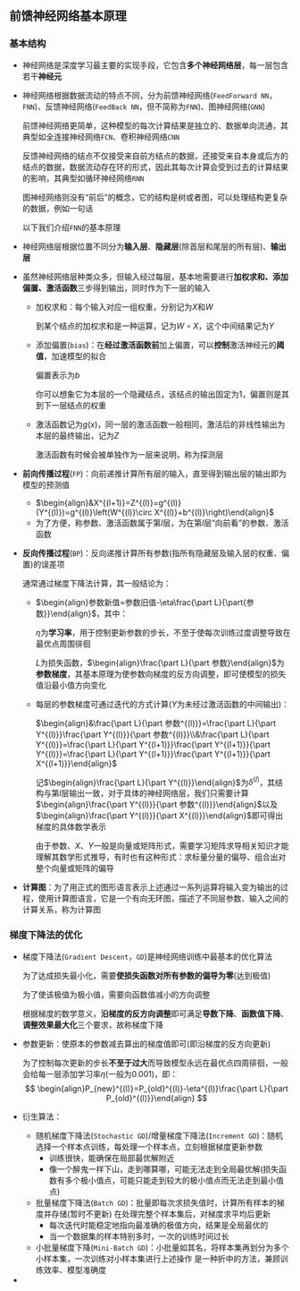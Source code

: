 ## 前馈神经网络基本原理

### 基本结构

- 神经网络是深度学习最主要的实现手段，它包含**多个神经网络层**，每一层包含若干**神经元**

- 神经网络根据数据流动的特点不同，分为前馈神经网络(`FeedForward NN`，`FNN`)、反馈神经网络(`FeedBack NN`，但不简称为`FNN`)、图神经网络(`GNN`)

  前馈神经网络更简单，这种模型的每次计算结果是独立的、数据单向流通，其典型如全连接神经网络`FCN`、卷积神经网络`CNN`

  反馈神经网络的结点不仅接受来自前方结点的数据，还接受来自本身或后方的结点的数据，数据流动存在环的形式，因此其每次计算会受到过去的计算结果的影响，其典型如循环神经网络`RNN`

  图神经网络则没有“前后”的概念，它的结构是树或者图，可以处理结构更复杂的数据，例如一句话

  以下我们介绍`FNN`的基本原理

- 神经网络层根据位置不同分为**输入层**、**隐藏层**(除首层和尾层的所有层)、**输出层**

- 虽然神经网络层种类众多，但输入经过每层，基本地需要进行**加权求和、添加偏置、激活函数**三步得到输出，同时作为下一层的输入

  - 加权求和：每个输入对应一组权重，分别记为$X$和$W$

    到某个结点的加权求和是一种运算，记为$W\circ X$，这个中间结果记为$Y$

  - 添加偏置(`bias`)：在**经过激活函数前**加上偏置，可以**控制**激活神经元的**阈值**，加速模型的拟合

    偏置表示为$b$

    你可以想象它为本层的一个隐藏结点，该结点的输出固定为$1$，偏置则是其到下一层结点的权重

  - 激活函数记为$g(x)$，同一层的激活函数一般相同，激活后的非线性输出为本层的最终输出，记为$Z$

    激活函数有时候会被单独作为一层来说明，称为探测层

- **前向传播过程**(`FP`)：向前递推计算所有层的输入，直至得到输出层的输出即为模型的预测值

  - $\begin{align}&X^{(l+1)}=Z^{(l)}=g^{(l)}(Y^{(l)})=g^{(l)}\left(W^{(l)}\circ X^{(l)}+b^{(l)}\right)\end{align}$
  - 为了方便，称参数、激活函数属于第$l$层，为在第$l$层“向前看”的参数、激活函数

- **反向传播过程**(`BP`)：反向递推计算所有参数(指所有隐藏层及输入层的权重、偏置)的误差项

  通常通过梯度下降法计算，其一般结论为：

  - $\begin{align}参数新值=参数旧值-\eta\frac{\part L}{\part{参数}}\end{align}$，其中：

    $\eta$为**学习率**，用于控制更新参数的步长，不至于使每次训练过度调整导致在最优点周围徘徊

    $L$为损失函数，$\begin{align}\frac{\part L}{\part 参数}\end{align}$为**参数梯度**，其基本原理为使参数向梯度的反方向调整，即可使模型的损失值沿最小值方向变化

  - 每层的参数梯度可通过迭代的方式计算($Y$为未经过激活函数的中间输出)：

    $\begin{align}&\frac{\part L}{\part 参数^{(l)}}=\frac{\part L}{\part Y^{(l)}}\frac{\part Y^{(l)}}{\part 参数^{(l)}}\\&\frac{\part L}{\part Y^{(l)}}=\frac{\part L}{\part Y^{(l+1)}}\frac{\part Y^{(l+1)}}{\part Y^{(l)}}=\frac{\part L}{\part Y^{(l+1)}}\frac{\part Y^{(l+1)}}{\part X^{(l+1)}}\end{align}$
    
    记$\begin{align}\frac{\part L}{\part Y^{(l)}}\end{align}$为$\delta^{(l)}$，其结构与第$l$层输出一致，对于具体的神经网络层，我们只需要计算$\begin{align}\frac{\part Y^{(l)}}{\part 参数^{(l)}}\end{align}$以及$\begin{align}\frac{\part Y^{(l)}}{\part X^{(l)}}\end{align}$即可得出梯度的具体数学表示
    
    由于参数、$X$、$Y$一般是向量或矩阵形式，需要学习矩阵求导相关知识才能理解其数学形式推导，有时也有这种形式：求标量分量的偏导、组合出对整个向量或矩阵的偏导

- **计算图**：为了用正式的图形语言表示上述通过一系列运算将输入变为输出的过程，使用计算图语言，它是一个有向无环图，描述了不同层参数、输入之间的计算关系，称为计算图

### 梯度下降法的优化

- 梯度下降法(`Gradient Descent`，`GD`)是神经网络训练中最基本的优化算法

  为了达成损失最小化，需要**使损失函数对所有参数的偏导为零**(达到极值)

  为了使该极值为极小值，需要向函数值减小的方向调整

  根据梯度的数学意义，**沿梯度的反方向调整**即可满足**导数下降**、**函数值下降**、**调整效果最大化**三个要求，故称梯度下降

- 参数更新：使原本的参数减去算出的梯度值即可(即沿梯度的反方向更新)

  为了控制每次更新的步长**不至于过大**而导致模型永远在最优点四周徘徊，一般会给每一层添加学习率$\eta$(一般为$0.001$)，即：
  $$
  \begin{align}P_{new}^{(l)}=P_{old}^{(l)}-\eta^{(l)}\frac{\part L}{\part P_{old}^{(l)}}\end{align}
  $$

- 衍生算法：

  - 随机梯度下降法(`Stochastic GD`)/增量梯度下降法(`Increment GD`)：随机选择一个样本点训练，每处理一个样本点，立刻根据梯度更新参数
    - 训练很快，能确保在局部最优解附近
    - 像一个醉鬼一样下山，走到哪算哪，可能无法走到全局最优解(损失函数有多个极小值点，可能只能走到较大的极小值点而无法走到最小值点)
  - 批量梯度下降法(`Batch GD`)：批量即每次求损失值时，计算所有样本的梯度并存储(暂时不更新)
    在处理完整个样本集后，对梯度求平均后更新
    - 每次迭代时能稳定地指向最准确的极值方向，结果是全局最优的
    - 当一个数据集的样本特别多时，一次的训练时间过长
  - 小批量梯度下降(`Mini-Batch GD`)：小批量如其名，将样本集再划分为多个小样本集，一次训练对小样本集进行上述操作
    是一种折中的方法，兼顾训练效率、模型准确度

- 
